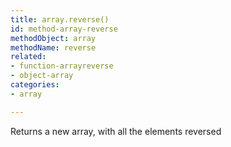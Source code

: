 ```yaml
---
title: array.reverse()
id: method-array-reverse
methodObject: array
methodName: reverse
related:
- function-arrayreverse
- object-array
categories:
- array

---
```


Returns a new array, with all the elements reversed

